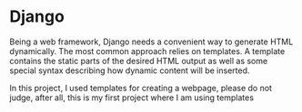 # Django

Being a web framework, Django needs a convenient way to generate HTML dynamically. 
The most common approach relies on templates. 
A template contains the static parts of the desired HTML output as well as some special syntax describing how dynamic content will be inserted.

In this project, I used templates for creating a webpage, please do not judge, after all, this is my first project where I am using templates
